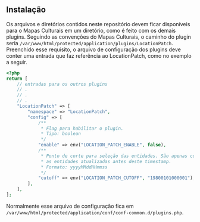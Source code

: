 ## Instalação
Os arquivos e diretórios contidos neste repositório devem ficar disponíveis
para o Mapas Culturais em um diretório, como é feito com os demais plugins.
Seguindo as convenções do Mapas Culturais, o caminho do plugin seria
`/var/www/html/protected/application/plugins/LocationPatch`. Preenchido esse
requisito, o arquivo de configuração dos plugins deve conter uma entrada que
faz referência ao LocationPatch, como no exemplo a seguir.
```PHP
<?php
return [
    // entradas para os outros plugins
    // .
    // .
    // .
    "LocationPatch" => [
        "namespace" => "LocationPatch",
        "config" => [
            /**
             * Flag para habilitar o plugin.
             * Tipo: boolean
             */
            "enable" => env("LOCATION_PATCH_ENABLE", false),
            /**
             * Ponto de corte para seleção das entidades. São apenas consideradas
             * as entidades atualizadas antes deste timestamp.
             * Formato: yyyyMMddHHmmss
             */
            "cutoff" => env("LOCATION_PATCH_CUTOFF", "19800101000001"),
        ],
    ],
];
```
Normalmente esse arquivo de configuração fica em
`/var/www/html/protected/application/conf/conf-common.d/plugins.php`.
